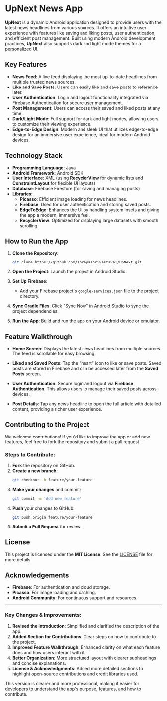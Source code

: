 
# UpNext News App

**UpNext** is a dynamic Android application designed to provide users with the latest news headlines from various sources. It offers an intuitive user experience with features like saving and liking posts, user authentication, and efficient post management. Built using modern Android development practices, **UpNext** also supports dark and light mode themes for a personalized UI.

## Key Features

- **News Feed**: A live feed displaying the most up-to-date headlines from multiple trusted news sources.
- **Like and Save Posts**: Users can easily like and save posts to reference later.
- **User Authentication**: Login and logout functionality integrated via Firebase Authentication for secure user management.
- **Post Management**: Users can access their saved and liked posts at any time.
- **Dark/Light Mode**: Full support for dark and light modes, allowing users to customize their viewing experience.
- **Edge-to-Edge Design**: Modern and sleek UI that utilizes edge-to-edge design for an immersive user experience, ideal for modern Android devices.

## Technology Stack

- **Programming Language**: Java
- **Android Framework**: Android SDK
- **User Interface**: XML (using **RecyclerView** for dynamic lists and **ConstraintLayout** for flexible UI layouts)
- **Database**: Firebase Firestore (for saving and managing posts)
- **Libraries**:
  - **Picasso**: Efficient image loading for news headlines.
  - **Firebase**: Used for user authentication and storing saved posts.
  - **EdgeToEdge**: Enhances the UI by handling system insets and giving the app a modern, immersive feel.
  - **RecyclerView**: Optimized for displaying large datasets with smooth scrolling.


## How to Run the App

1. **Clone the Repository**:
    ```bash
    git clone https://github.com/shreyashrivastava1/UpNext.git
    ```

2. **Open the Project**: Launch the project in Android Studio.

3. **Set Up Firebase**:
    - Add your Firebase project's `google-services.json` file to the project directory.
  
4. **Sync Gradle Files**: Click "Sync Now" in Android Studio to sync the project dependencies.

5. **Run the App**: Build and run the app on your Android device or emulator.

## Feature Walkthrough

- **Home Screen**: Displays the latest news headlines from multiple sources. The feed is scrollable for easy browsing.
  
- **Liked and Saved Posts**: Tap the "heart" icon to like or save posts. Saved posts are stored in Firebase and can be accessed later from the **Saved Posts** screen.

- **User Authentication**: Secure login and logout via **Firebase Authentication**. This allows users to manage their saved posts across devices.

- **Post Details**: Tap any news headline to open the full article with detailed content, providing a richer user experience.

## Contributing to the Project

We welcome contributions! If you'd like to improve the app or add new features, feel free to fork the repository and submit a pull request.

### Steps to Contribute:

1. **Fork** the repository on GitHub.
2. **Create a new branch**: 
    ```bash
    git checkout -b feature/your-feature
    ```
3. **Make your changes** and commit:
    ```bash
    git commit -m 'Add new feature'
    ```
4. **Push** your changes to GitHub:
    ```bash
    git push origin feature/your-feature
    ```
5. **Submit a Pull Request** for review.

## License

This project is licensed under the **MIT License**. See the [LICENSE](LICENSE) file for more details.

## Acknowledgements

- **Firebase**: For authentication and cloud storage.
- **Picasso**: For image loading and caching.
- **Android Community**: For continuous support and resources.


---

### Key Changes & Improvements:
1. **Revised the Introduction**: Simplified and clarified the description of the app.
2. **Added Section for Contributions**: Clear steps on how to contribute to the project.
3. **Improved Feature Walkthrough**: Enhanced clarity on what each feature does and how users interact with it.
4. **Better Organization**: More structured layout with clearer subheadings and concise explanations. 
5. **License & Acknowledgments**: Added more detailed sections to highlight open-source contributions and credit libraries used.

This version is clearer and more professional, making it easier for developers to understand the app's purpose, features, and how to contribute.
